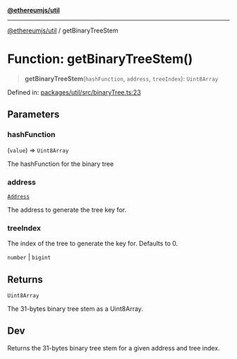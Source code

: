 [**@ethereumjs/util**](../README.md)

***

[@ethereumjs/util](../README.md) / getBinaryTreeStem

# Function: getBinaryTreeStem()

> **getBinaryTreeStem**(`hashFunction`, `address`, `treeIndex`): `Uint8Array`

Defined in: [packages/util/src/binaryTree.ts:23](https://github.com/ethereumjs/ethereumjs-monorepo/blob/master/packages/util/src/binaryTree.ts#L23)

## Parameters

### hashFunction

(`value`) => `Uint8Array`

The hashFunction for the binary tree

### address

[`Address`](../classes/Address.md)

The address to generate the tree key for.

### treeIndex

The index of the tree to generate the key for. Defaults to 0.

`number` | `bigint`

## Returns

`Uint8Array`

The 31-bytes binary tree stem as a Uint8Array.

## Dev

Returns the 31-bytes binary tree stem for a given address and tree index.
